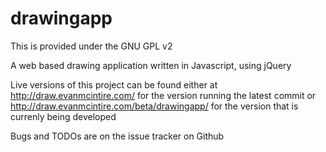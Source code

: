 drawingapp
==========
This is provided under the GNU GPL v2

A web based drawing application written in Javascript, using jQuery

Live versions of this project can be found either at
http://draw.evanmcintire.com/ for the version running the latest commit or
http://draw.evanmcintire.com/beta/drawingapp/ for the version that is currenly being developed

Bugs and TODOs are on the issue tracker on Github
